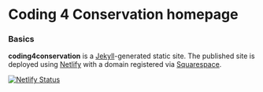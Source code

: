 # Coding 4 Conservation homepage

### Basics

**coding4conservation** is a [Jekyll](https://jekyllrb.com/)-generated static site. The published site is deployed using [Netlify](https://netlify.com) with a domain registered via [Squarespace](https://domains.squarespace.com).

[![Netlify Status](https://api.netlify.com/api/v1/badges/868286f8-b544-43a5-932d-f2711605221d/deploy-status)](https://app.netlify.com/sites/coding4conservation/deploys)
